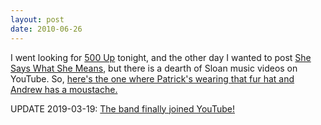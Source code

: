```yaml
---
layout: post
date: 2010-06-26
---  
```


I went looking for [500 Up](https://www.youtube.com/watch?v=9sTGxM9TzPA) tonight, and the other day I wanted to post [She Says What She Means](https://www.youtube.com/watch?v=7rc2tC5aLyo), but there is a dearth of Sloan music videos on YouTube. So, [here's the one where Patrick's wearing that fur hat and Andrew has a moustache.](https://www.youtube.com/watch?v=Qffy6uHkcTU)

UPDATE 2019-03-19: [The band finally joined YouTube!](https://www.youtube.com/channel/UCQY0-LTgFTE-TmY2oBb3zYA)
